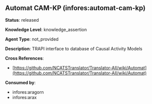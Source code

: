 [//]: # (DO NOT MANUALLY EDIT THIS FILE. IT IS GENERATED FROM A TEMPLATE.)

## Automat CAM-KP (infores:automat-cam-kp)

**Status**: released
  
**Knowledge Level**: knowledge_assertion
  
**Agent Type**: not_provided

**Description**: TRAPI interface to database of Causal Activity Models

**Cross References**:

- [https://github.com/NCATSTranslator/Translator-All/wiki/Automat](https://github.com/NCATSTranslator/Translator-All/wiki/Automat)


**Consumed by**:

- infores:aragorn
- infores:arax